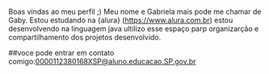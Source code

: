 Boas vindas ao meu perfil ;)
Meu nome e Gabriela mais pode me chamar de Gaby.
Estou estudando na {alura} (https://www.alura.com.br) estou desenvolvendo na linguagem java ultilizo esse espaço parp organizarção e compartilhamento dos projetos desenvolvido.

##voce pode entrar em contato comigo:0000112380168XSP@aluno.educacao.SP.gov.br
